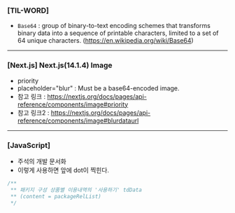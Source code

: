 ### [TIL-WORD]

- `Base64` : group of binary-to-text encoding schemes that transforms binary data into a sequence of printable characters, limited to a set of 64 unique characters. (https://en.wikipedia.org/wiki/Base64)

---

### [Next.js] Next.js(14.1.4) Image

- priority
- placeholder="blur" : Must be a base64-encoded image.
- 참고 링크 : https://nextjs.org/docs/pages/api-reference/components/image#priority
- 참고 링크2 : https://nextjs.org/docs/pages/api-reference/components/image#blurdataurl

---

### [JavaScript]

- 주석의 개발 문서화
- 이렇게 사용하면 앞에 dot이 찍힌다.

```javascript
/**
 ** 패키지 구성 상품별 이용내역의 '사용하기' tdData
 ** (content = packageRelList)
 */
```
